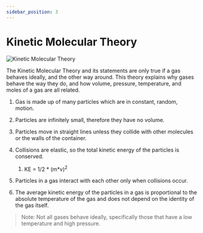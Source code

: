```yaml
---
sidebar_position: 3
---
```


# Kinetic Molecular Theory

![Kinetic Molecular Theory](/img/chemistry/kinetic-molecular-theory.png)

The Kinetic Molecular Theory and its statements are only true if a gas behaves ideally, and the other way around. This theory explains why gases behave the way they do, and how volume, pressure, temperature, and moles of a gas are all related.

1. Gas is made up of many particles which are in constant, random, motion.

1. Particles are infinitely small, therefore they have no volume.

1. Particles move in straight lines unless they collide with other molecules or the walls of the container.

1. Collisions are elastic, so the total kinetic energy of the particles is conserved.
    1. KE = 1/2 * (m*v)<sup>2</sup>

1. Particles in a gas interact with each other only when collisions occur.

1. The average kinetic energy of the particles in a gas is proportional to the absolute temperature of the gas and does not depend on the identity of the gas itself.

> Note: Not all gases behave ideally, specifically those that have a low temperature and high pressure.